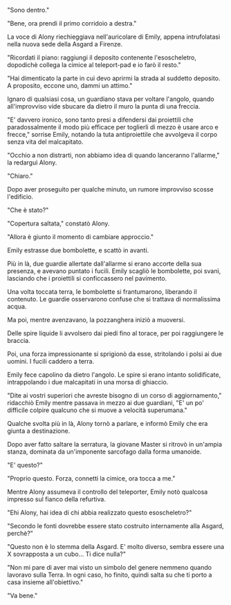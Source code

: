 "Sono dentro."

"Bene, ora prendi il primo corridoio a destra."

La voce di Alony riechieggiava nell'auricolare di Emily, appena intrufolatasi nella nuova sede della Asgard a Firenze.

"Ricordati il piano: raggiungi il deposito contenente l'esoscheletro, dopodichè collega la cimice al teleport-pad e io farò il resto."

"Hai dimenticato la parte in cui devo aprirmi la strada al suddetto deposito. A proposito, eccone uno, dammi un attimo."

Ignaro di qualsiasi cosa, un guardiano stava per voltare l'angolo, quando all'improvviso vide sbucare da dietro il muro la punta di una freccia.

"E' davvero ironico, sono tanto presi a difendersi dai proiettili che paradossalmente il modo più efficace per toglierli di mezzo è usare arco e frecce," sorrise Emily, notando la tuta antiproiettile che  avvolgeva il corpo senza vita del malcapitato.

"Occhio a non distrarti, non abbiamo idea di quando lanceranno l'allarme," la redarguì Alony.

"Chiaro."

Dopo aver proseguito per qualche minuto, un rumore improvviso scosse l'edificio.

"Che è stato?"

"Copertura saltata," constatò Alony.

"Allora è giunto il momento di cambiare approccio."

Emily estrasse due bombolette, e scattò in avanti.

Più in là, due guardie allertate dall'allarme si erano accorte della sua presenza, e avevano puntato i fucili. Emily scagliò le bombolette, poi svanì, lasciando che i proiettili si conficcassero nel pavimento.

Una volta toccata terra, le bombolette si frantumarono, liberando il contenuto. Le guardie osservarono confuse che si trattava di normalissima acqua.

Ma poi, mentre avenzavano, la pozzanghera iniziò a muoversi.

Delle spire liquide li avvolsero dai piedi fino al torace, per poi raggiungere le braccia.

Poi, una forza impressionante si sprigionò da esse, stritolando i polsi ai due uomini. I fucili caddero a terra.

Emily fece capolino da dietro l'angolo. Le spire si erano intanto solidificate, intrappolando i due malcapitati in una morsa di ghiaccio.

"Dite ai vostri superiori che avreste bisogno di un corso di aggiornamento," ridacchiò Emily mentre passava in mezzo ai due guardiani, "E' un po' difficile colpire qualcuno che si muove a velocità superumana."

Qualche svolta più in là, Alony tornò a parlare, e informò Emily che era giunta a destinazione.

Dopo aver fatto saltare la serratura, la giovane Master si ritrovò in un'ampia stanza, dominata da un'imponente sarcofago dalla forma umanoide.

"E' questo?"

"Proprio questo. Forza, connetti la cimice, ora tocca a me."

Mentre Alony assumeva il controllo del teleporter, Emily notò qualcosa impresso sul fianco della refurtiva.

"Ehi Alony, hai idea di chi abbia realizzato questo esoscheletro?"

"Secondo le fonti dovrebbe essere stato costruito internamente alla Asgard, perchè?"

"Questo non è lo stemma della Asgard. E' molto diverso, sembra essere una X sovrapposta a un cubo... Ti dice nulla?"

"Non mi pare di aver mai visto un simbolo del genere nemmeno quando lavoravo sulla Terra. In ogni caso, ho finito, quindi salta su che ti porto a casa insieme all'obiettivo."

"Va bene."